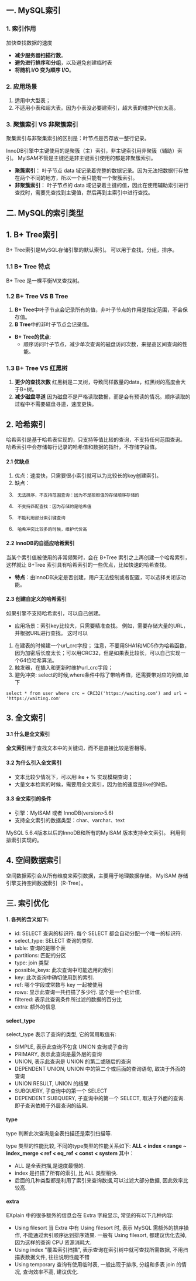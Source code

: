 ## 一. MySQL索引
### 1. 索引作用 
加快查找数据的速度
-  **减少服务器扫描行数**。
-  **避免进行排序和分组**，以及避免创建临时表
-  **将随机 I/O 变为顺序 I/O**。

### 2. 应用场景
1.  适用中大型表；
2.  不适用小表和超大表。因为小表没必要建索引，超大表的维护代价太高。

### 3. 聚簇索引 VS 非聚簇索引
聚集索引与非聚集索引的区别是：叶节点是否存放一整行记录。

InnoDB引擎中主键使用的是聚簇（主）索引，非主键索引用非聚簇（辅助）索引。 MyISAM不管是主键还是非主键索引使用的都是非聚簇索引。
-  **聚簇索引**： 叶子节点 data 域记录着完整的数据记录。因为无法把数据行存放在两个不同的地方，所以一个表只能有一个聚簇索引。
-  **非聚簇索引**： 叶子节点的 data 域记录着主键的值，因此在使用辅助索引进行查找时，需要先查找到主键值，然后再到主索引中进行查找。


## 二. MySQL的索引类型
## 1. B+ Tree索引
 B+ Tree索引是MySQL存储引擎的默认索引。
 可以用于查找，分组，排序。
 
###  1.1 B+ Tree 特点
 B+ Tree 是一棵平衡M叉查找树。
### 1.2 B+ Tree VS B Tree
1. **B+ Tree**中叶子节点会记录所有的值，非叶子节点的作用是指定范围，不会保存值。
2. **B Tree**中的非叶子节点会记录值。

- **B+ Tree的优点**:
    -  顺序访问叶子节点，减少单次查询的磁盘访问次数，来提高区间查询的性能。

### 1.3 B+ Tree VS 红黑树
1. **更少的查找次数** 红黑树是二叉树，导致同样数量的data，红黑树的高度会大于B+树。
2. **减少磁盘寻道**
因为磁盘不是严格读取数据，而是会有预读的情况。顺序读取的过程中不需要磁盘寻道，速度更快。

## 2. 哈希索引
哈希索引是基于哈希表实现的，只支持等值比较的查询，不支持任何范围查询。
哈希索引中会存储每行记录的哈希值和数据的指针，不存储字段值。

#### 2.1 优缺点
1.  优点：速度快，只需要很小索引就可以为比较长的key创建索引。
2.  缺点：
3.      无法排序，不支持范围查询：因为不是按照值的存储顺序存储的
4.      不支持匹配查找：因为存储的是哈希值
5.      不能利用部分索引键查询
6.      哈希冲突比较多的时候，维护代价高

#### 2.2 InnoDB的自适应哈希索引
当某个索引值被使用的非常频繁时，会在 B+Tree 索引之上再创建一个哈希索引，这样就让 B+Tree 索引具有哈希索引的一些优点，比如快速的哈希查找。

- **特点**：由InnoDB决定是否创建，用户无法控制或者配置，可以选择关闭该功能。

#### 2.3 创建自定义的哈希索引
如果引擎不支持哈希索引，可以自己创建。
- 应用场景：索引key比较大，只需要精准查找。
例如，需要存储大量的URL，并根据URL进行查找。
这时可以
1. 在建表的时候建一个url_crc字段；
注意，不要用SHA1和MD5作为哈希函数，因为加密后长度太长；可以用CRC32，但是如果表比较长，可以自己实现一个64位哈希算法。
2. 触发器，在插入和更新时维护url_crc字段；
3. 避免冲突: select的时候,where条件中除了带哈希值，还需要带对应的列值,如下

```
select * from user where crc = CRC32('https://waiting.com') and url = 'https://waiting.com'
```

## 3. 全文索引
#### 3.1 什么是全文索引
**全文索引**用于查找文本中的关键词，而不是直接比较是否相等。
#### 3.2 为什么引入全文索引
- 文本比较少情况下，可以用like + % 实现模糊查询；
- 大量文本检索的时候，需要用全文索引，因为他的速度是like的N倍。

#### 3.3 全文索引的条件
- 引擎：MyISAM 或者 InnoDB(version>5.6)
- 支持全文索引的数据类型：char、varchar、text 


MySQL 5.6.4版本以后的InnoDB和所有的MyISAM 版本支持全文索引。
利用倒排索引实现的。

## 4. 空间数据索引
空间数据索引会从所有维度来索引数据，主要用于地理数据存储。
MyISAM 存储引擎支持空间数据索引（R-Tree）。

## 三. 索引优化
#### 1. 各列的含义如下:
- id: SELECT 查询的标识符. 每个 SELECT 都会自动分配一个唯一的标识符.
- select_type: SELECT 查询的类型.
- table: 查询的是哪个表
- partitions: 匹配的分区
- type: join 类型
- possible_keys: 此次查询中可能选用的索引
- key: 此次查询中确切使用到的索引.
- ref: 哪个字段或常数与 key 一起被使用
- rows: 显示此查询一共扫描了多少行. 这个是一个估计值.
- filtered: 表示此查询条件所过滤的数据的百分比
- extra: 额外的信息

#### select_type
select_type 表示了查询的类型, 它的常用取值有:
- SIMPLE, 表示此查询不包含 UNION 查询或子查询
- PRIMARY, 表示此查询是最外层的查询
- UNION, 表示此查询是 UNION 的第二或随后的查询
- DEPENDENT UNION, UNION 中的第二个或后面的查询语句, 取决于外面的查询
- UNION RESULT, UNION 的结果
- SUBQUERY, 子查询中的第一个 SELECT
- DEPENDENT SUBQUERY, 子查询中的第一个 SELECT, 取决于外面的查询. 即子查询依赖于外层查询的结果.

#### type
type 判断此次查询是全表扫描还是索引扫描等.

type 类型的性能比较, 不同的type类型的性能关系如下:
**ALL < index < range ~ index_merge < ref < eq_ref < const < system**
其中：
- ALL 是全表扫描,是速度最慢的.
- index 是扫描了所有的索引, 比 ALL 类型稍快.
- 后面的几种类型都是利用了索引来查询数据,可以过滤大部分数据, 因此效率比较高.

#### extra
EXplain 中的很多额外的信息会在 Extra 字段显示, 常见的有以下几种内容:
- Using filesort
当 Extra 中有 Using filesort 时, 表示 MySQL 需额外的排序操作, 不能通过索引顺序达到排序效果. 一般有 Using filesort, 都建议优化去掉, 因为这样的查询 CPU 资源消耗大.
- Using index
"覆盖索引扫描", 表示查询在索引树中就可查找所需数据, 不用扫描表数据文件, 往往说明性能不错
- Using temporary
查询有使用临时表, 一般出现于排序, 分组和多表 join 的情况, 查询效率不高, 建议优化.



